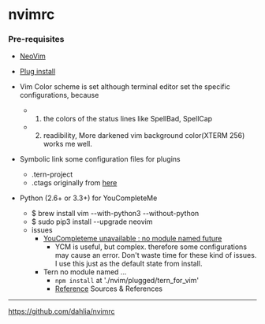 # nvimrc

### Pre-requisites


- [NeoVim](https://github.com/neovim/neovim/)

- [Plug install](https://github.com/junegunn/vim-plug)
- Vim Color scheme is set although terminal editor set the specific configurations, because
  - 1. the colors of the status lines like SpellBad, SpellCap
  - 2. readibility, More darkened vim background color(XTERM 256) works me well.
- Symbolic link some configuration files for plugins
  - .tern-project
  - .ctags originally from [here](https://github.com/grassdog/dotfiles/blob/6bd36bcb59b57eac28d618f76f21e83d4fc487a8/ctags)
- Python (2.6+ or 3.3+) for YouCompleteMe
  - $ brew install vim --with-python3 --without-python
  - $ sudo pip3 install --upgrade neovim
  - issues
    - [YouCompleteme unavailable : no module named future](https://github.com/Valloric/YouCompleteMe/issues/2271)
        - YCM is useful, but complex. therefore some configurations may cause an error. Don't waste time for these kind of issues. I use this just as the default state from install.
    - Tern no module named ...
      - `npm install` at './nvim/plugged/tern_for_vim'
      - [Reference](https://vimeo.com/67215272)
Sources & References
---
https://github.com/dahlia/nvimrc
